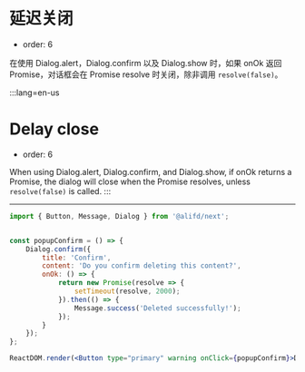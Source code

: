 # 延迟关闭

- order: 6

在使用 Dialog.alert，Dialog.confirm 以及 Dialog.show 时，如果 onOk 返回 Promise，对话框会在 Promise resolve 时关闭，除非调用 `resolve(false)`。

:::lang=en-us
# Delay close

- order: 6

When using Dialog.alert, Dialog.confirm, and Dialog.show, if onOk returns a Promise, the dialog will close when the Promise resolves, unless `resolve(false)` is called.
:::

---

````jsx
import { Button, Message, Dialog } from '@alifd/next';


const popupConfirm = () => {
    Dialog.confirm({
        title: 'Confirm',
        content: 'Do you confirm deleting this content?',
        onOk: () => {
            return new Promise(resolve => {
                setTimeout(resolve, 2000);
            }).then(() => {
                Message.success('Deleted successfully!');
            });
        }
    });
};

ReactDOM.render(<Button type="primary" warning onClick={popupConfirm}>Delete</Button>, mountNode);
````
